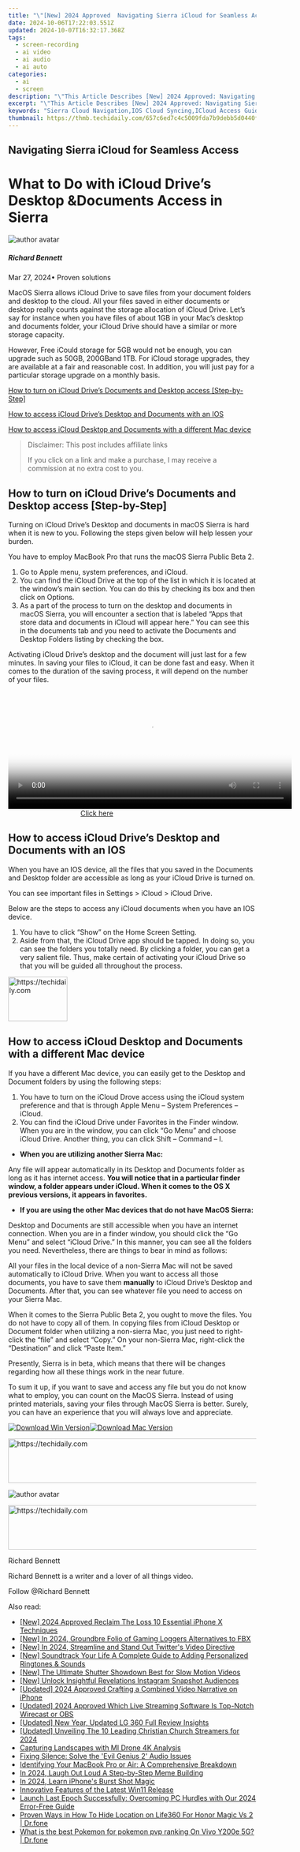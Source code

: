 ```yaml
---
title: "\"[New] 2024 Approved  Navigating Sierra iCloud for Seamless Access\""
date: 2024-10-06T17:22:03.551Z
updated: 2024-10-07T16:32:17.368Z
tags: 
  - screen-recording
  - ai video
  - ai audio
  - ai auto
categories: 
  - ai
  - screen
description: "\"This Article Describes [New] 2024 Approved: Navigating Sierra iCloud for Seamless Access\""
excerpt: "\"This Article Describes [New] 2024 Approved: Navigating Sierra iCloud for Seamless Access\""
keywords: "Sierra Cloud Navigation,IOS Cloud Syncing,ICloud Access Guide,Seamless Data Transfer,Apple Cloud Connectivity,ICloud Synchronization,Effortless iCloud Use"
thumbnail: https://thmb.techidaily.com/657c6ed7c4c5009fda7b9debb5d0440f9ba124b99f1e715f38abd38365f6151e.png
---
```


## Navigating Sierra iCloud for Seamless Access

# What to Do with iCloud Drive’s Desktop &Documents Access in Sierra

![author avatar](https://images.wondershare.com/filmora/article-images/richard-bennett.jpg)

##### Richard Bennett

 Mar 27, 2024• Proven solutions

MacOS Sierra allows iCloud Drive to save files from your document folders and desktop to the cloud. All your files saved in either documents or desktop really counts against the storage allocation of iCloud Drive. Let’s say for instance when you have files of about 1GB in your Mac’s desktop and documents folder, your iCloud Drive should have a similar or more storage capacity.

However, Free iCould storage for 5GB would not be enough, you can upgrade such as 50GB, 200GBand 1TB. For iCloud storage upgrades, they are available at a fair and reasonable cost. In addition, you will just pay for a particular storage upgrade on a monthly basis.

[How to turn on iCloud Drive’s Documents and Desktop access \[Step-by-Step\]](#section1)

[How to access iCloud Drive’s Desktop and Documents with an IOS](#section2)

[How to access iCloud Desktop and Documents with a different Mac device](#section3)

>  Disclaimer: This post includes affiliate links
>
>  If you click on a link and make a purchase, I may receive a commission at no extra cost to you.
>

## How to turn on iCloud Drive’s Documents and Desktop access \[Step-by-Step\]

Turning on iCloud Drive’s Desktop and documents in macOS Sierra is hard when it is new to you. Following the steps given below will help lessen your burden.

You have to employ MacBook Pro that runs the macOS Sierra Public Beta 2.

1. Go to Apple menu, system preferences, and iCloud.
2. You can find the iCloud Drive at the top of the list in which it is located at the window’s main section. You can do this by checking its box and then click on Options.
3. As a part of the process to turn on the desktop and documents in macOS Sierra, you will encounter a section that is labeled “Apps that store data and documents in iCloud will appear here.” You can see this in the documents tab and you need to activate the Documents and Desktop Folders listing by checking the box.

Activating iCloud Drive’s desktop and the document will just last for a few minutes. In saving your files to iCloud, it can be done fast and easy. When it comes to the duration of the saving process, it will depend on the number of your files.

<!-- affiliate ads begin -->
<span id="1983446">
					<video width="576" height="240" style="cursor:pointer"
           poster="//a.impactradius-go.com/display-clicktoplayimage/1983446.png"
           onclick="if(!this.playClicked){this.play();this.setAttribute('controls',true);this.playClicked=true;}">
	   <source src="//a.impactradius-go.com/display-ad/22993-1983446">
	   <img src="//a.impactradius-go.com/display-clicktoplayimage/1983446.png" style="border: none; height: 100%; width: 100%; object-fit: contain">
	</video>
	<div style="width:360px;text-align:center"><a href="javascript:window.open(decodeURIComponent('https%3A%2F%2Fhomestyler.sjv.io%2Fc%2F5597632%2F1983446%2F22993'), '_blank');void(0);">Click here</a></div>
</span>
<img height="0" width="0" src="https://imp.pxf.io/i/5597632/1983446/22993" style="position:absolute;visibility:hidden;" border="0" />
<!-- affiliate ads end -->

## How to access iCloud Drive’s Desktop and Documents with an IOS

When you have an IOS device, all the files that you saved in the Documents and Desktop folder are accessible as long as your iCloud Drive is turned on.

You can see important files in Settings > iCloud > iCloud Drive.

Below are the steps to access any iCloud documents when you have an IOS device.

1. You have to click “Show” on the Home Screen Setting.
2. Aside from that, the iCloud Drive app should be tapped. In doing so, you can see the folders you totally need. By clicking a folder, you can get a very salient file. Thus, make certain of activating your iCloud Drive so that you will be guided all throughout the process.

<!-- affiliate ads begin -->
<a href="https://aligracehair.sjv.io/c/5597632/2135407/19272" target="_top" id="2135407">
  <img src="//a.impactradius-go.com/display-ad/19272-2135407" border="0" alt="https://techidaily.com" width="120" height="90"/>
</a>
<img height="0" width="0" src="https://aligracehair.sjv.io/i/5597632/2135407/19272" style="position:absolute;visibility:hidden;" border="0" />
<!-- affiliate ads end -->

## How to access iCloud Desktop and Documents with a different Mac device

If you have a different Mac device, you can easily get to the Desktop and Document folders by using the following steps:

1. You have to turn on the iCloud Drove access using the iCloud system preference and that is through Apple Menu – System Preferences – iCloud.
2. You can find the iCloud Drive under Favorites in the Finder window. When you are in the window, you can click “Go Menu” and choose iCloud Drive. Another thing, you can click Shift – Command – I.

* **When you are utilizing another Sierra Mac:**

Any file will appear automatically in its Desktop and Documents folder as long as it has internet access. **You will notice that in a particular finder window, a folder appears under iCloud. When it comes to the OS X previous versions, it appears in favorites.**

* **If you are using the other Mac devices that do not have MacOS Sierra:**

Desktop and Documents are still accessible when you have an internet connection. When you are in a finder window, you should click the “Go Menu” and select “iCloud Drive.” In this manner, you can see all the folders you need. Nevertheless, there are things to bear in mind as follows:

All your files in the local device of a non-Sierra Mac will not be saved automatically to iCloud Drive. When you want to access all those documents, you have to save them **manually** to iCloud Drive’s Desktop and Documents. After that, you can see whatever file you need to access on your Sierra Mac.

When it comes to the Sierra Public Beta 2, you ought to move the files. You do not have to copy all of them. In copying files from iCloud Desktop or Document folder when utilizing a non-sierra Mac, you just need to right-click the “file” and select “Copy.” On your non-Sierra Mac, right-click the “Destination” and click “Paste Item.”

Presently, Sierra is in beta, which means that there will be changes regarding how all these things work in the near future.

To sum it up, if you want to save and access any file but you do not know what to employ, you can count on the MacOS Sierra. Instead of using printed materials, saving your files through MacOS Sierra is better. Surely, you can have an experience that you will always love and appreciate.

[![Download Win Version](https://images.wondershare.com/filmora/guide/download-btn-win.jpg)](https://tools.techidaily.com/wondershare/filmora/download/)[![Download Mac Version](https://images.wondershare.com/filmora/guide/download-btn-mac.jpg)](https://tools.techidaily.com/wondershare/filmora/download/)

<!-- affiliate ads begin -->
<a href="https://appsumo.8odi.net/c/5597632/2137411/7443" target="_top" id="2137411">
  <img src="//a.impactradius-go.com/display-ad/7443-2137411" border="0" alt="https://techidaily.com" width="600" height="90"/>
</a>
<img height="0" width="0" src="https://appsumo.8odi.net/i/5597632/2137411/7443" style="position:absolute;visibility:hidden;" border="0" />
<!-- affiliate ads end -->

![author avatar](https://images.wondershare.com/filmora/article-images/richard-bennett.jpg)

<!-- affiliate ads begin -->
<a href="https://appsumo.8odi.net/c/5597632/2144280/7443" target="_top" id="2144280">
  <img src="//a.impactradius-go.com/display-ad/7443-2144280" border="0" alt="https://techidaily.com" width="600" height="90"/>
</a>
<img height="0" width="0" src="https://appsumo.8odi.net/i/5597632/2144280/7443" style="position:absolute;visibility:hidden;" border="0" />
<!-- affiliate ads end -->

Richard Bennett

Richard Bennett is a writer and a lover of all things video.

Follow @Richard Bennett


<ins class="adsbygoogle"
     style="display:block"
     data-ad-format="autorelaxed"
     data-ad-client="ca-pub-7571918770474297"
     data-ad-slot="1223367746"></ins>



<ins class="adsbygoogle"
     style="display:block"
     data-ad-client="ca-pub-7571918770474297"
     data-ad-slot="8358498916"
     data-ad-format="auto"
     data-full-width-responsive="true"></ins>


<span class="atpl-alsoreadstyle">Also read:</span>
<div><ul>
<li><a href="https://article-helps.techidaily.com/new-2024-approved-reclaim-the-loss-10-essential-iphone-x-techniques/"><u>[New] 2024 Approved Reclaim The Loss 10 Essential iPhone X Techniques</u></a></li>
<li><a href="https://video-screen-grab.techidaily.com/new-in-2024-groundbre-folio-of-gaming-loggers-alternatives-to-fbx/"><u>[New] In 2024, Groundbre Folio of Gaming Loggers Alternatives to FBX</u></a></li>
<li><a href="https://twitter-videos.techidaily.com/new-in-2024-streamline-and-stand-out-twitters-video-directive/"><u>[New] In 2024, Streamline and Stand Out Twitter's Video Directive</u></a></li>
<li><a href="https://article-helps.techidaily.com/new-soundtrack-your-life-a-complete-guide-to-adding-personalized-ringtones-and-sounds/"><u>[New] Soundtrack Your Life A Complete Guide to Adding Personalized Ringtones & Sounds</u></a></li>
<li><a href="https://vp-tips.techidaily.com/new-the-ultimate-shutter-showdown-best-for-slow-motion-videos/"><u>[New] The Ultimate Shutter Showdown Best for Slow Motion Videos</u></a></li>
<li><a href="https://instagram-videos.techidaily.com/new-unlock-insightful-revelations-instagram-snapshot-audiences/"><u>[New] Unlock Insightful Revelations Instagram Snapshot Audiences</u></a></li>
<li><a href="https://article-helps.techidaily.com/updated-2024-approved-crafting-a-combined-video-narrative-on-iphone/"><u>[Updated] 2024 Approved Crafting a Combined Video Narrative on iPhone</u></a></li>
<li><a href="https://article-helps.techidaily.com/updated-2024-approved-which-live-streaming-software-is-top-notch-wirecast-or-obs/"><u>[Updated] 2024 Approved Which Live Streaming Software Is Top-Notch Wirecast or OBS</u></a></li>
<li><a href="https://article-helps.techidaily.com/updated-new-year-updated-lg-360-full-review-insights/"><u>[Updated] New Year, Updated LG 360 Full Review Insights</u></a></li>
<li><a href="https://article-helps.techidaily.com/updated-unveiling-the-10-leading-christian-church-streamers-for-2024/"><u>[Updated] Unveiling The 10 Leading Christian Church Streamers for 2024</u></a></li>
<li><a href="https://extra-hints.techidaily.com/capturing-landscapes-with-mi-drone-4k-analysis/"><u>Capturing Landscapes with MI Drone 4K Analysis</u></a></li>
<li><a href="https://win-blog.techidaily.com/fixing-silence-solve-the-evil-genius-2-audio-issues/"><u>Fixing Silence: Solve the 'Evil Genius 2' Audio Issues</u></a></li>
<li><a href="https://techno-recovery.techidaily.com/identifying-your-macbook-pro-or-air-a-comprehensive-breakdown/"><u>Identifying Your MacBook Pro or Air: A Comprehensive Breakdown</u></a></li>
<li><a href="https://article-helps.techidaily.com/in-2024-laugh-out-loud-a-step-by-step-meme-building/"><u>In 2024, Laugh Out Loud A Step-by-Step Meme Building</u></a></li>
<li><a href="https://article-helps.techidaily.com/in-2024-learn-iphones-burst-shot-magic/"><u>In 2024, Learn iPhone's Burst Shot Magic</u></a></li>
<li><a href="https://article-helps.techidaily.com/innovative-features-of-the-latest-win11-release/"><u>Innovative Features of the Latest Win11 Release</u></a></li>
<li><a href="https://win-solutions.techidaily.com/launch-last-epoch-successfully-overcoming-pc-hurdles-with-our-2024-error-free-guide/"><u>Launch Last Epoch Successfully: Overcoming PC Hurdles with Our 2024 Error-Free Guide</u></a></li>
<li><a href="https://location-social.techidaily.com/proven-ways-in-how-to-hide-location-on-life360-for-honor-magic-vs-2-drfone-by-drfone-virtual-android/"><u>Proven Ways in How To Hide Location on Life360 For Honor Magic Vs 2 | Dr.fone</u></a></li>
<li><a href="https://change-location.techidaily.com/what-is-the-best-pokemon-for-pokemon-pvp-ranking-on-vivo-y200e-5g-drfone-by-drfone-virtual-android/"><u>What is the best Pokemon for pokemon pvp ranking On Vivo Y200e 5G? | Dr.fone</u></a></li>
</ul></div>

